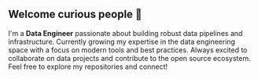 ## Welcome curious people 👋

I'm a **Data Engineer** passionate about building robust data pipelines and infrastructure. Currently growing my expertise in the data engineering space with a focus on modern tools and best practices. Always excited to collaborate on data projects and contribute to the open source ecosystem. Feel free to explore my repositories and connect!
